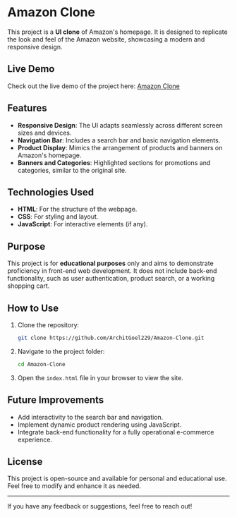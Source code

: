 # Amazon Clone

This project is a **UI clone** of Amazon's homepage. It is designed to replicate the look and feel of the Amazon website, showcasing a modern and responsive design.

## Live Demo
Check out the live demo of the project here: [Amazon Clone](https://architgoel229.github.io/Amazon-Clone/)

## Features

- **Responsive Design**: The UI adapts seamlessly across different screen sizes and devices.
- **Navigation Bar**: Includes a search bar and basic navigation elements.
- **Product Display**: Mimics the arrangement of products and banners on Amazon's homepage.
- **Banners and Categories**: Highlighted sections for promotions and categories, similar to the original site.

## Technologies Used

- **HTML**: For the structure of the webpage.
- **CSS**: For styling and layout.
- **JavaScript**: For interactive elements (if any).

## Purpose

This project is for **educational purposes** only and aims to demonstrate proficiency in front-end web development. It does not include back-end functionality, such as user authentication, product search, or a working shopping cart.

## How to Use

1. Clone the repository:
   ```bash
   git clone https://github.com/ArchitGoel229/Amazon-Clone.git
   ```

2. Navigate to the project folder:
   ```bash
   cd Amazon-Clone
   ```

3. Open the `index.html` file in your browser to view the site.

## Future Improvements

- Add interactivity to the search bar and navigation.
- Implement dynamic product rendering using JavaScript.
- Integrate back-end functionality for a fully operational e-commerce experience.

## License

This project is open-source and available for personal and educational use. Feel free to modify and enhance it as needed.

---

If you have any feedback or suggestions, feel free to reach out!

